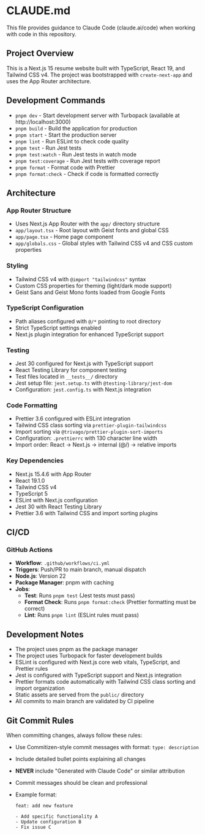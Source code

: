 # CLAUDE.md

This file provides guidance to Claude Code (claude.ai/code) when working with code in this repository.

## Project Overview

This is a Next.js 15 resume website built with TypeScript, React 19, and Tailwind CSS v4. The project was bootstrapped with `create-next-app` and uses the App Router architecture.

## Development Commands

- `pnpm dev` - Start development server with Turbopack (available at http://localhost:3000)
- `pnpm build` - Build the application for production
- `pnpm start` - Start the production server
- `pnpm lint` - Run ESLint to check code quality
- `pnpm test` - Run Jest tests
- `pnpm test:watch` - Run Jest tests in watch mode
- `pnpm test:coverage` - Run Jest tests with coverage report
- `pnpm format` - Format code with Prettier
- `pnpm format:check` - Check if code is formatted correctly

## Architecture

### App Router Structure

- Uses Next.js App Router with the `app/` directory structure
- `app/layout.tsx` - Root layout with Geist fonts and global CSS
- `app/page.tsx` - Home page component
- `app/globals.css` - Global styles with Tailwind CSS v4 and CSS custom properties

### Styling

- Tailwind CSS v4 with `@import "tailwindcss"` syntax
- Custom CSS properties for theming (light/dark mode support)
- Geist Sans and Geist Mono fonts loaded from Google Fonts

### TypeScript Configuration

- Path aliases configured with `@/*` pointing to root directory
- Strict TypeScript settings enabled
- Next.js plugin integration for enhanced TypeScript support

### Testing

- Jest 30 configured for Next.js with TypeScript support
- React Testing Library for component testing
- Test files located in `__tests__/` directory
- Jest setup file: `jest.setup.ts` with `@testing-library/jest-dom`
- Configuration: `jest.config.ts` with Next.js integration

### Code Formatting

- Prettier 3.6 configured with ESLint integration
- Tailwind CSS class sorting via `prettier-plugin-tailwindcss`
- Import sorting via `@trivago/prettier-plugin-sort-imports`
- Configuration: `.prettierrc` with 130 character line width
- Import order: React → Next.js → internal (@/) → relative imports

### Key Dependencies

- Next.js 15.4.6 with App Router
- React 19.1.0
- Tailwind CSS v4
- TypeScript 5
- ESLint with Next.js configuration
- Jest 30 with React Testing Library
- Prettier 3.6 with Tailwind CSS and import sorting plugins

## CI/CD

### GitHub Actions

- **Workflow**: `.github/workflows/ci.yml`
- **Triggers**: Push/PR to main branch, manual dispatch
- **Node.js**: Version 22
- **Package Manager**: pnpm with caching
- **Jobs**:
  - **Test**: Runs `pnpm test` (Jest tests must pass)
  - **Format Check**: Runs `pnpm format:check` (Prettier formatting must be correct)
  - **Lint**: Runs `pnpm lint` (ESLint rules must pass)

## Development Notes

- The project uses pnpm as the package manager
- The project uses Turbopack for faster development builds
- ESLint is configured with Next.js core web vitals, TypeScript, and Prettier rules
- Jest is configured with TypeScript support and Next.js integration
- Prettier formats code automatically with Tailwind CSS class sorting and import organization
- Static assets are served from the `public/` directory
- All commits to main branch are validated by CI pipeline

## Git Commit Rules

When committing changes, always follow these rules:

- Use Commitizen-style commit messages with format: `type: description`
- Include detailed bullet points explaining all changes
- **NEVER** include "Generated with Claude Code" or similar attribution
- Commit messages should be clean and professional
- Example format:

  ```
  feat: add new feature

  - Add specific functionality A
  - Update configuration B
  - Fix issue C
  ```
